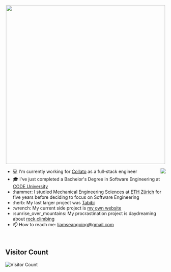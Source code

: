
<p align="center">
  <img src="https://github.com/LiamGitGoing/LiamGitGoing/assets/41804800/5f3a7096-92cc-455a-aebe-ff96a744fc45.gif" height="500"/>
</p>

<div>
	<img align="right" src="https://media1.giphy.com/media/13HgwGsXF0aiGY/giphy.gif" />
	<ul>
	  <li> 💻 I'm currently working for <a href="https://collato.com/">Collato</a> as a full-stack engineer</li>
	  <li> 🎓 I've just completed a Bachelor's Degree in Software Engineering at <a href="https://code.berlin/en/">CODE University</a> </li>
	  <li> :hammer: I studied Mechanical Engineering Sciences at <a href="https://ethz.ch/en.html/">ETH Zürich</a> for five years before deciding to focus on Software Engineering
	  <li> :herb: My last larger project was <a href="https://github.com/LiamGitGoing/tabibi">Tabibi</a></li>
	  <li> :wrench: My current side project is <a href="http://liamgoing.com">my own website</a> </li>
	  <li> :sunrise_over_mountains: My procrastination project is daydreaming about <a href="https://i.giphy.com/media/v1.Y2lkPTc5MGI3NjExajBoZm05d2J2cWQxYjdqcHYyaGh3d3dqaGkyc2IwN2V2ODN2bDI1eiZlcD12MV9pbnRlcm5hbF9naWZfYnlfaWQmY3Q9Zw/SLXFqBMvvdKcU/giphy.gif/fullscreen">rock climbing</a> </li>
	  <li> 📫 How to reach me: <a href="mailto: liamseangoing@gmail.com">liamseangoing@gmail.com</a> </li>
	</ul>
</div>
<br>

## Visitor Count
![Visitor Count](https://profile-counter.glitch.me/kintsugicode/count.svg)
